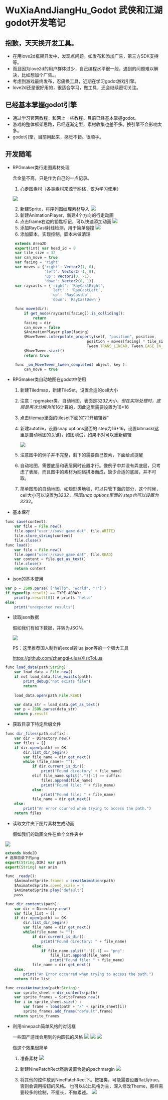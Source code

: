 # WuXiaAndJiangHu_Godot 武侠和江湖  godot开发笔记

## 抱歉，天天换开发工具。
*  在用love2d框架开发中，发现点问题。如发布和添加广告，第三方SDK支持等。
* 而且因为love2d的用户群体过少，自己编程水平很一般，遇到的问题难以解决，比如想加个广告。。
* 考虑到游戏最终发布，忍痛换工具，近期在学习godot游戏引擎。
* love2d还是很好用的，很适合学习，做工具，还会继续密切关注。


## 已经基本掌握godot引擎
* 通过学习官网教程，和网上一些教程。目前已经基本掌握godot。
* 游戏的整体框架思路，已经逐渐定型，素材收集也差不多。换引擎不会影响太多。
* godot引擎，目前用起来，感觉不错。很顺手。

## 开发随笔
* RPGmaker类行走图素材处理
  
  含金量不高，只是作为自己的一点记录。

  1. 心走图素材（各类素材来源于网络，仅为学习使用）
   
   ![](doc/img/行走图.png)

  2. 新建Sprite，将序列图纹理素材导入
   ![](doc/img/行走图类序列图处理.png)
  3. 新建AnimationPlayer，新建4个方向的行走动画
  4. 点击frame右边的钥匙标记，可以快速添加动画 
   ![](doc/img/行走图类序列图处理2.png)
  5. 添加RayCast射线检测，用于简单碰撞
   ![](doc/img/用射线来做碰撞检测.png)
  6. 添加脚本，实现控制，脚本未做清理
   
   ```JavaScript
    extends Area2D
    export(int) var head_id = 0
    var tile_size = 32
    var can_move = true
    var facing = 'right'
    var moves = {'right': Vector2(1, 0),
    			 'left': Vector2(-1, 0),
    			 'up': Vector2(0, -1),
    			 'down': Vector2(0, 1)}
    var raycasts = {'right': 'RayCastRight',
    				'left' : 'RayCastLeft',
    				'up': 'RayCastUp',
    				'down': 'RayCastDown'}

    func move(dir):
    	if get_node(raycasts[facing]).is_colliding():
    		return
    	facing = dir
    	can_move = false
    	$AnimationPlayer.play(facing)
    	$MoveTween.interpolate_property(self, "position", position,
    								position + moves[facing] * tile_size, 0.6,
    								Tween.TRANS_LINEAR, Tween.EASE_IN_OUT)
    	$MoveTween.start()
    	return true

    func _on_MoveTween_tween_completed( object, key ):
    	can_move = true

    ```

* RPGmaker类自动地图在godot中使用
  
  1. 新建Tiledmap，新建TileSet，设置合适的cell大小
  2. 注意：rpgmaker类，自动地图，表面是32*32大小，但在实际处理时，底层是再次分解为16*16计算的，因此这里需要设置为16*16
  3.  点击tilemap里面的tileset下面的"打开编辑器"
  4.  新建autotile，设置snap options里面的 step为16*16，设置bitmask(这里是自动地图的关键)，如图测试，如果不对可以重新编辑

        ![](doc/img/autotile设置.png)
  5.  注意图中的例子并不完整，剩下的需要自己摸索，下面给点提醒
  6.  自动地图，需要底层和表层同时设置才行。像例子中并没有弄底层，只考虑了表层，而且图中的素材为网络拼凑而成，缺少合适的底层，并不可取。
  7.  简单图形的自动地图，如矩形类地毯，可以只管下面的部分，这个时候，cell大小可以设置为32*32，同理snap options里面的 step也可以设置为 32*32。

  

* 基本保存
```JavaScript
func save(content):
    var file = File.new()
    file.open("user://save_game.dat", file.WRITE)
    file.store_string(content)
    file.close()
func load():
    var file = File.new()
    file.open("user://save_game.dat", file.READ)
    var content = file.get_as_text()
    file.close()
    return content
```
* json的基本使用
```JavaScript
var p = JSON.parse('["hello", "world", "!"]')
if typeof(p.result) == TYPE_ARRAY:
    print(p.result[0]) # prints 'hello'
else:
    print("unexpected results")
```
* 读取json数据
  
  假如我们有如下数据，并转为JSON。

  ![](doc/img/角色数据表.png)

  PS：这里推荐国人制作的excel转lua json等的一个强大工具

    https://github.com/zhangqi-ulua/XlsxToLua

```JavaScript
func load_data(path:String):
	var load_data = File.new()
	if not load_data.file_exists(path):
		print_debug("not exists file")
		return
	
	load_data.open(path,File.READ)

	var data_str = load_data.get_as_text()
	var p = JSON.parse(data_str)
	return p.result
```
* 获取目录下特定后缀文件
```JavaScript
func dir_files(path,suffix):
	var dir = Directory.new()
	var files = []
	if dir.open(path) == OK:
		dir.list_dir_begin()
		var file_name = dir.get_next()
		while (file_name!= ""):
			if dir.current_is_dir():
				print("Found directory" + file_name)
			elif file_name.split(".")[-1] == suffix:
				files.append(file_name)
				print("Found file: " + file_name)
			else:
				print("Found file: " + file_name)
			file_name = dir.get_next()
	else:
		print("An error ccurred when trying to access the path.")
	return files	
```

* 读取文件夹下图片素材生成动画

    假如我们的动画文件在单个文件夹中

![](doc/img/skillanim.png)

```JavaScript
extends Node2D
# 选择目录下的png
export(String,DIR) var path
export(String) var anim

func _ready():
    $AnimatedSprite.frames = creatAnimation(path)
    $AnimatedSprite.speed_scale = 4
    $AnimatedSprite.play("default")
    pass

func dir_contents(path):
    var dir = Directory.new()
    var file_list = []
    if dir.open(path) == OK:
        dir.list_dir_begin()
        var file_name = dir.get_next()
        while(file_name != ""):
            if dir.current_is_dir():
                print("Found directory: " + file_name)
            else:
                if file_name.split(".")[-1] == "png":
                    file_list.append(file_name)
                    print("Found file: " + file_name)
            file_name = dir.get_next()
    else:
        print("An Error occurred when trying to access the path.")
    return file_list

func creatAnimation(path:String):
    var sprite_sheet = dir_contents(path)
    var sprite_frames = SpriteFrames.new()
    for i in sprite_sheet.size() :
        var frame = load(path + "/" + sprite_sheet[i])
        sprite_frames.add_frame("default",frame)
    return sprite_frames
```

* 利用ninepach简单风格的对话框
  
  一些国产游戏会用到的内圆弧的风格
  ![](doc/img/太污绘卷.png)
  ![](doc/img/金庸群侠传风格.png)
  ![](doc/img/chineseui.png)

  做这个效果很简单
  1. 准备素材
  ![](assets/graphics/ui/ui_p.png)
  
  2. 新建NinePatchRect然后设置合适的pachmargin
   ![](doc/img/patchmargin.png)
  3. 将其他的控件放到NinePatchRect下。按钮类，可能需要设置flat为true。否则会调用按钮的风格。 也可以以此风格为主，深入修改Theme，那样需要较多的绘制，不擅长，不做累述。
    ![](doc/img/buttonflat.png)


